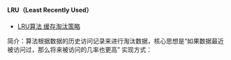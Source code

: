 #### LRU（Least Recently Used）
- [LRU算法 缓存淘汰策略](https://www.cnblogs.com/Dhouse/p/8615481.html)

简介：算法根据数据的历史访问记录来进行淘汰数据，核心思想是“如果数据最近被访问过，那么将来被访问的几率也更高”
实现方式：